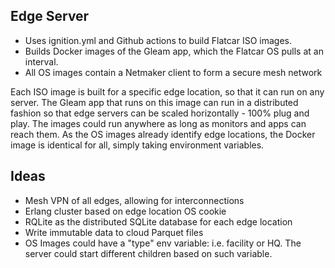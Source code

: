 Edge Server
-----

- Uses ignition.yml and Github actions to build Flatcar ISO images.
- Builds Docker images of the Gleam app, which the Flatcar OS pulls at an interval.
- All OS images contain a Netmaker client to form a secure mesh network

Each ISO image is built for a specific edge location, so that it can run on any server. The Gleam app 
that runs on this image can run in a distributed fashion so that edge servers can be scaled 
horizontally - 100% plug and play. The images could run anywhere as long as monitors and apps can 
reach them. As the OS images already identify edge locations, the Docker image is identical for all,
simply taking environment variables.

Ideas
---
- Mesh VPN of all edges, allowing for interconnections
- Erlang cluster based on edge location OS cookie
- RQLite as the distributed SQLite database for each edge location
- Write immutable data to cloud Parquet files
- OS Images could have a "type" env variable: i.e. facility or HQ. The server could start 
  different children based on such variable.
